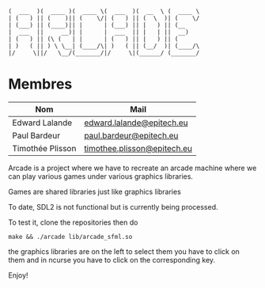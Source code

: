 ``` _______  _______  _______  _______  ______   _______
(  ___  )(  ____ )(  ____ \(  ___  )(  __  \ (  ____ \
| (   ) || (    )|| (    \/| (   ) || (  \  )| (    \/
| (___) || (____)|| |      | (___) || |   ) || (__
|  ___  ||     __)| |      |  ___  || |   | ||  __)
| (   ) || (\ (   | |      | (   ) || |   ) || (
| )   ( || ) \ \__| (____/\| )   ( || (__/  )| (____/\
|/     \||/   \__/(_______/|/     \|(______/ (_______/
```

# Membres
|Nom                            |Mail                         |
|-------------------------------|-----------------------------|
|Edward Lalande                 |edward.lalande@epitech.eu    |
|Paul Bardeur                   |paul.bardeur@epitech.eu      |
|Timothée Plisson               |timothee.plisson@epitech.eu  |


Arcade is a project where we have to recreate an arcade machine where we can play various games under various graphics libraries.

Games are shared libraries just like graphics libraries

To date, SDL2 is not functional but is currently being processed.

To test it, clone the repositories then do 

```
make && ./arcade lib/arcade_sfml.so
```

the graphics libraries are on the left to select them you have to click on them and in ncurse you have to click on the corresponding key.

Enjoy!
